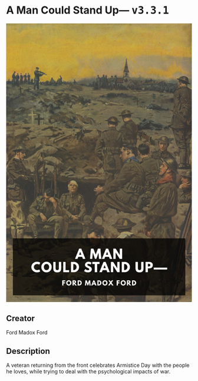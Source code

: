 
# A Man Could Stand Up— <kbd>v3.3.1</kbd>

<center>
  <img src="./cover-1024.jpg"/>
</center>

## Creator
Ford Madox Ford

## Description
A veteran returning from the front celebrates Armistice Day with the people he loves, while trying to deal with the psychological impacts of war.

